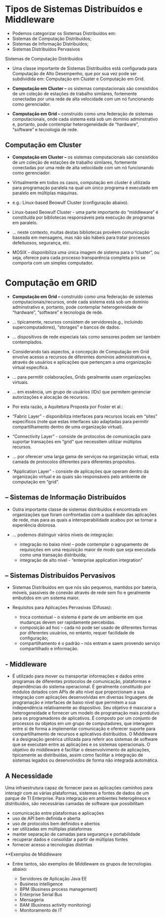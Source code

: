 # Tipos de Sistemas Distribuídos e Middleware

- Podemos categorizar os Sistemas Distribuídos em:
- Sistemas de Computação Distribuídos; 
- Sistemas de Informação Distribuídos;
- Sistemas Distribuídos Pervasivos

Sistemas de Computação Distribuídos
- Uma classe importante de Sistemas Distribuídos está configurada para Computação de Alto Desempenho, que por sua vez pode ser subdividida em: Computação em Cluster e Computação em Grid.

- **Computação em Cluster –** os sistemas computacionais são consistidos de um coleção de estações de trabalho similares, fortemente conectadas por uma rede de alta velocidade com um nó funcionando como gerenciador.

- **Computação em Grid –** construído como uma federação de sistemas computacionais, onde cada sistema está sob um domínio adminstrativo e, portanto, pode contemplar heterogeneidade de “hardware”, “software” e tecnologia de rede.

## Computação em Cluster

- **Computação em Cluster –** os sistemas computacionais são consistidos de um coleção de estações de trabalho similares, fortemente conectadas por uma rede de alta velocidade com um nó funcionando como gerenciador.

- Virtualmente em todos os casos, computação em cluster é utilizada para programação paralela na qual um único programa   é executado em paralelo em múltiplas máquinas.

- e.g.: Linux-based Beowulf Cluster (configuração abaixo).



- Linux-based Beowulf Cluster - uma parte importante do “middleware” é constituída por bibliotecas responsáveis pela execução de programas em paralelo.

- ... neste contexto, muitas destas bibliotecas provêem comunicação baseada em mensagens, mas não são hábeis para tratar processos defeituosos, segurança, etc.

- MOSIX – disponibiliza uma única imagem de sistema para o “cluster”, ou seja, oferece para cada processo transparência completa pois se comporta com um simples computador.

# Computação em GRID

- **Computação em Grid –** construído como uma federação de sistemas computacionais/recursos, onde cada sistema está sob um domínio adminstrativo e, portanto, pode contemplar heterogeneidade de “hardware”, “software” e tecnologia de rede.

- ... tipicamente, recursos consistem de servidores(e.g., incluindo supercomputadores), “storages” e bancos de dados.

- ... dispositivos de rede especiais tais como sensores podem ser também contemplados.

- Considerando tais aspectos, a concepção de Computação em Grid envolve acesso a recursos de diferentes domínios administrativos e, através de usuários e aplicações que pertençam a uma organização virtual específica.

- ... para permitir colaborações, Grids geralmente usam organizações virtuais.

- ... em essência, um grupo de usuários (IDs) que permitem gerenciar autorizações e alocação de recursos.

- Por esta razão, a Aquitetura Proposta por Foster et al.:









- “Fabric Layer” - disponibiliza interfaces para recursos locais em “sites” específicos (note que estas interfaces são adaptadas para permitir compartilhamento dentro de uma organização virtual).

- “Connectivity Layer” - consiste de protocolos de comunicação para suportar transações em “grid” que necessitem utilizar múltiplos recursos.

- ... por oferecer uma larga gama de serviços na organização virtual, esta camada de protocolos diferentes para diferentes propósitos.

- “Application Layer” - consiste de aplicações que operam dentro da organização virtual e as quais são responsáveis pelo ambiente de computação em “grid”.

## – Sistemas de Informação Distribuídos

- Outra importante classe de sistemas distribuídos é encontrada  em organizações que foram confrontadas com a qualidade das aplicações de rede, mas para as quais a interoperabilidade acabou por se tornar a experiência dolorosa.

- ... podemos distinguir vários níveis de integração:
  - integração no baixo nível – pode contemplar o agrupamento de requisições em uma requisição maior de modo que seja executada como uma transação distribuída;
  - integração de alto nível -  “enterprise application integration”
  
## – Sistemas Distribuídos Pervasivos

- Sistemas Distribuídos em que nós são pequenos, mantidos por bateria, móveis, passíveis de conexão através de rede sem fio e geralmente embutidos em um sistema maior.

- Requisitos para Aplicações Pervasivas (Difusas):
  - troca contextual – o sistema é parte de um ambiente em que mudanças devem ser rapidamente percebidas.
  - composição ad hoc – cada nó pode ser usado de diferentes formas por diferentes usuários, no entanto, requer facilidade de configuração;
  - compartilhamento é o padrão – nós entram e saem provendo serviço compartilhado e informação.
 
 
 ## - Middleware
 
 - É utilizado para mover ou transportar informações e dados entre programas de diferentes protocolos de comunicação, plataformas e dependências do sistema operacional. É geralmente constituído por módulos dotados com APIs de alto nível que proporcionam a sua integração com aplicações desenvolvidas em diversas linguagens de programação e interfaces de baixo nível que permitem a sua independência relativamente ao dispositivo. Seu objetivo é mascarar a heterogeneidade e fornecer um modelo de programação mais produtivo para os programadores de aplicativos. É composto por um conjunto de processos ou objetos em um grupo de computadores, que interagem entre si de forma a implementar comunicação e oferecer suporte para compartilhamento de recursos e aplicativos distribuídos. O Middleware é a designação genérica utilizada para referir aos sistemas de software que se executam entre as aplicações e os sistemas operacionais. O objetivo do middleware é facilitar o desenvolvimento de aplicações, tipicamente as distribuídas, assim como facilitar a integração de sistemas legados ou desenvolvidos de forma não integrada automática. 
 
## A Necessidade

Uma infraestrutura capaz de fornecer para as aplicações caminhos para interagir com as várias plataformas, sistemas e fontes de dados de um parque de TI Enterprise. Para integração em ambientes heterogêneos e distribuídos, são necessárias camadas de software que possibilitam

  - comunicação entre plataformas e aplicações
  - uso de API bem definida e aberta
  - uso de protocolos bem definidos e abertos
  - ser utilizadas em múltiplas plataformas
  - manter separação de camadas para segurança e portabilidade
  - recuperar dados e consolidar a partir de múltiplas fontes
  - fornecer acesso a tecnologias distintas


**Exemplos de Middleware

- Entre tantos, são exemplos de Middleware os grupos de tecnologias abaixo:

  - Servidores de Aplicação Java EE
  - Business intelligence
  - BPM (Business process management)
  - Enterprise Serial Bus
  - Mensageria
  - BAM (Business activity monitoring)
  - Monitoramento de IT
